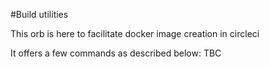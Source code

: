 #Build utilities

This orb is here to facilitate docker image creation in circleci

It offers a few commands as described below: TBC